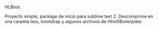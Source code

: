 HLBoot.

Proyecto simple, package de inicio para sublime text 2.
	Descomprime en una carpeta less, bootstrap y algunos archivos de Html5Boilerplate.

	

	
		
			
				




					
						
							
								










									
										
											






												
													
														
													
												
											
										
									
								
							
						
					
				
			
		
	

																						
																					
																				
																			
																		
																	
																
															
														
													
												
											
										
									
								
							
						
					
				
			
		
	


													
												
											
										
									
								
							
						
					
				
			
		
	

	
